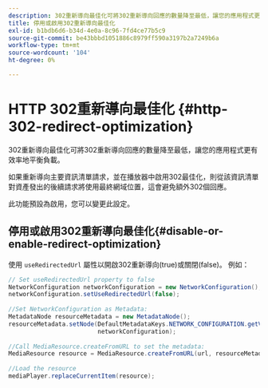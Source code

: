 ```yaml
---
description: 302重新導向最佳化可將302重新導向回應的數量降至最低，讓您的應用程式更有效率地平衡負載。
title: 停用或啟用302重新導向最佳化
exl-id: b1bdb6d6-b34d-4e0a-8c96-7fd4ce77b5c9
source-git-commit: be43bbbd1051886c8979ff590a3197b2a7249b6a
workflow-type: tm+mt
source-wordcount: '104'
ht-degree: 0%

---
```


# HTTP 302重新導向最佳化 {#http-302-redirect-optimization}

302重新導向最佳化可將302重新導向回應的數量降至最低，讓您的應用程式更有效率地平衡負載。

如果重新導向主要資訊清單請求，並在播放器中啟用302最佳化，則從該資訊清單對資產發出的後續請求將使用最終網域位置，這會避免額外302個回應。

此功能預設為啟用，您可以變更此設定。

## 停用或啟用302重新導向最佳化{#disable-or-enable-redirect-optimization}

使用 `useRedirectedUrl` 屬性以開啟302重新導向(true)或關閉(false)。
例如：

```java
// Set useRedirectedUrl property to false 
NetworkConfiguration networkConfiguration = new NetworkConfiguration(); 
networkConfiguration.setUseRedirectedUrl(false); 
 
//Set NetworkConfiguration as Metadata: 
MetadataNode resourceMetadata = new MetadataNode();  
resourceMetadata.setNode(DefaultMetadataKeys.NETWORK_CONFIGURATION.getValue(),  
                         networkConfiguration); 
 
//Call MediaResource.createFromURL to set the metadata: 
MediaResource resource = MediaResource.createFromURL(url, resourceMetadata); 
  
//Load the resource 
mediaPlayer.replaceCurrentItem(resource);
```
